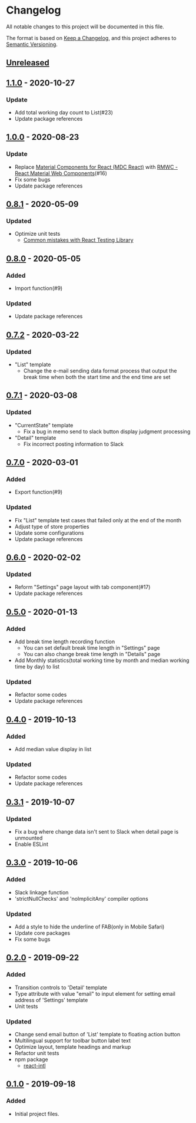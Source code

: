 # Changelog

All notable changes to this project will be documented in this file.

The format is based on [Keep a Changelog](https://keepachangelog.com/en/1.0.0/),
and this project adheres to [Semantic Versioning](https://semver.org/spec/v2.0.0.html).

## [Unreleased]

## [1.1.0] - 2020-10-27

### Update

- Add total working day count to List(#23)
- Update package references

## [1.0.0] - 2020-08-23

### Update

- Replace [Material Components for React (MDC React)](https://github.com/material-components/material-components-web-react) with [RMWC - React Material Web Components](https://rmwc.io/)(#16)
- Fix some bugs
- Update package references

## [0.8.1] - 2020-05-09

### Updated

- Optimize unit tests
  - [Common mistakes with React Testing Library](https://kentcdodds.com/blog/common-mistakes-with-react-testing-library)

## [0.8.0] - 2020-05-05

### Added

- Import function(#9)

### Updated

- Update package references

## [0.7.2] - 2020-03-22

### Updated

- "List" template
  - Change the e-mail sending data format process that output the break time when both the start time and the end time are set

## [0.7.1] - 2020-03-08

### Updated

- "CurrentState" template
  - Fix a bug in memo send to slack button display judgment processing
- "Detail" template
  - Fix incorrect posting information to Slack

## [0.7.0] - 2020-03-01

### Added

- Export function(#9)

### Updated

- Fix "List" template test cases that failed only at the end of the month
- Adjust type of store properties
- Update some configurations
- Update package references

## [0.6.0] - 2020-02-02

### Updated

- Reform "Settings" page layout with tab component(#17)
- Update package references

## [0.5.0] - 2020-01-13

### Added

- Add break time length recording function
  - You can set default break time length in "Settings" page
  - You can also change break time length in "Details" page
- Add Monthly statistics(total working time by month and median working time by day) to list

### Updated

- Refactor some codes
- Update package references

## [0.4.0] - 2019-10-13

### Added

- Add median value display in list

### Updated

- Refactor some codes
- Update package references

## [0.3.1] - 2019-10-07

### Updated

- Fix a bug where change data isn't sent to Slack when detail page is unmounted
- Enable ESLint

## [0.3.0] - 2019-10-06

### Added

- Slack linkage function
- 'strictNullChecks' and 'noImplicitAny' compiler options

### Updated

- Add a style to hide the underline of FAB(only in Mobile Safari)
- Update core packages
- Fix some bugs

## [0.2.0] - 2019-09-22

### Added

- Transition controls to 'Detail' template
- Type attribute with value "email" to input element for setting email address of 'Settings' template
- Unit tests

### Updated

- Change send email button of 'List' template to floating action button
- Multilingual support for toolbar button label text
- Optimize layout, template headings and markup
- Refactor unit tests
- npm package
  - [react-intl](https://github.com/formatjs/react-intl)

## [0.1.0] - 2019-09-18

### Added

- Initial project files.

[unreleased]: https://github.com/DBC-Works/working-time-around/compare/v1.1.0...HEAD
[1.1.0]: https://github.com/DBC-Works/working-time-around/releases/tag/v1.1.0
[1.0.0]: https://github.com/DBC-Works/working-time-around/releases/tag/v1.0.0
[0.8.1]: https://github.com/DBC-Works/working-time-around/releases/tag/v0.8.1
[0.8.0]: https://github.com/DBC-Works/working-time-around/releases/tag/v0.8.0
[0.7.2]: https://github.com/DBC-Works/working-time-around/releases/tag/v0.7.2
[0.7.1]: https://github.com/DBC-Works/working-time-around/releases/tag/v0.7.1
[0.7.0]: https://github.com/DBC-Works/working-time-around/releases/tag/v0.7.0
[0.6.0]: https://github.com/DBC-Works/working-time-around/releases/tag/v0.6.0
[0.5.0]: https://github.com/DBC-Works/working-time-around/releases/tag/v0.5.0
[0.4.0]: https://github.com/DBC-Works/working-time-around/releases/tag/v0.4.0
[0.3.1]: https://github.com/DBC-Works/working-time-around/releases/tag/v0.3.1
[0.3.0]: https://github.com/DBC-Works/working-time-around/releases/tag/v0.3.0
[0.2.0]: https://github.com/DBC-Works/working-time-around/releases/tag/v0.2.0
[0.1.0]: https://github.com/DBC-Works/working-time-around/releases/tag/v0.1.0
